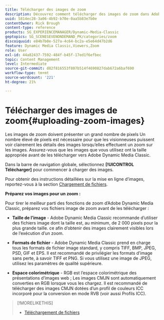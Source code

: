 ```yaml
---
title: Télécharger des images de zoom
description: Découvrez comment télécharger des images de zoom dans Adobe Dynamic Media Classic.
uuid: 5814ec28-3a06-4b92-b70e-0aa5b83e7b0e
contentOwner: Rick Brough
content-type: reference
products: SG_EXPERIENCEMANAGER/Dynamic-Media-Classic
geptopics: SG_SCENESEVENONDEMAND_PK/categories/zoom
discoiquuid: e84b7b0e-527a-4c64-bc2a-e5e64d47b2d6
feature: Dynamic Media Classic,Viewers,Zoom
role: User
exl-id: 44a82437-7592-484f-b45f-17ed1f6efbec
topic: Content Management
level: Intermediate
source-git-commit: d82f816553f807b514f4690827dab672a6baf690
workflow-type: tm+mt
source-wordcount: '221'
ht-degree: 21%

---
```


# Télécharger des images de zoom{#uploading-zoom-images}

Les images de zoom doivent présenter un grand nombre de pixels Un nombre élevé de pixels est nécessaire pour que les visionneuses puissent voir clairement les détails des images lorsqu’elles effectuent un zoom sur les images. Assurez-vous que les images que vous utilisez ont la taille appropriée avant de les télécharger vers Adobe Dynamic Media Classic.

Dans la barre de navigation globale, sélectionnez **[!UICONTROL Télécharger]** pour commencer à charger des images.

Pour obtenir des instructions détaillées sur la mise en ligne d’images, reportez-vous à la section [Chargement de fichiers](uploading-files.md#uploading_files).

**Préparez vos images pour un zoom :**

Pour tirer le meilleur parti des fonctions de zoom d’Adobe Dynamic Media Classic, préparez vos fichiers image de zoom avant de les télécharger :

* **Taille de l’image** - Adobe Dynamic Media Classic recommande d’utiliser des fichiers image dont la taille est, au minimum, de 2 000 pixels pour la plus grande taille. ce afin d’obtenir des images clairement visibles lors de l’exécution d’un zoom.

* **Formats de fichier** - Adobe Dynamic Media Classic prend en charge tous les formats de fichier image standard, y compris TIFF, BMP, JPEG, PSD, GIF et EPS. Il est recommandé de privilégier les formats d’image sans perte, à savoir TIFF et PNG. Si vous utilisez une image de JPEG, utilisez les paramètres de qualité supérieure.

* **Espace colorimétrique** - RGB est l’espace colorimétrique des présentations d’images web ; Les images CMJN sont automatiquement converties en RGB lorsque vous les chargez. Il est recommandé de télécharger des images CMJN dotées d’un profil de couleurs ICC incorporé pour la conversion en mode RVB (voir aussi Profils ICC).

>[!MORELIKETHIS]
>
>* [Téléchargement de fichiers](uploading-files.md#uploading_files)
